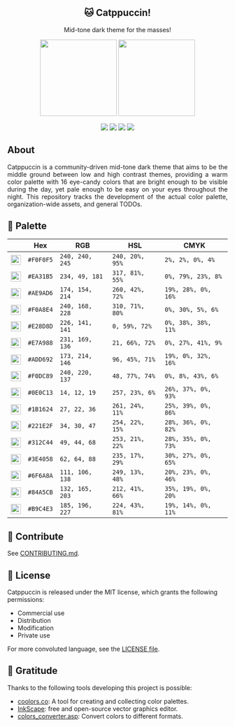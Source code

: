 <p align="center">
  <h2 align="center">🐱 Catppuccin!</h2>
</p>

<p align="center">Mid-tone dark theme for the masses!</p>

<p align="center">
  <img src="https://raw.githubusercontent.com/catppuccin/catppuccin/dev/assets/palette/morning_palette.png" width="175" />
  <img src="https://raw.githubusercontent.com/catppuccin/catppuccin/dev/assets/palette/night_palette.png" width="175" />
</p>

<p align="center">
    <a href="https://github.com/catppuccin/catppuccin/stargazers"><img src="https://img.shields.io/github/stars/catppuccin/catppuccin?colorA=221e2f&colorB=b9c4e3&style=for-the-badge&logo=starship style=flat-square"></a>
    <a href="https://github.com/catppuccin/catppuccin/releases/latest"><img src="https://img.shields.io/github/release/catppuccin/catppuccin.svg?&style=for-the-badge&label=Release&logo=github&logoColor=eceff4&colorA=221e2f&colorB=f6bbe7"/></a>
    <a href="https://github.com/catppuccin/catppuccin/issues"><img src="https://img.shields.io/github/issues/catppuccin/catppuccin?colorA=221e2f&colorB=e7a988&style=for-the-badge"></a>
    <a href="https://github.com/catppuccin/catppuccin/network/members"><img src="https://img.shields.io/github/forks/catppuccin/catppuccin?colorA=221e2f&colorB=f0a8e4&style=for-the-badge&logo=github"></a>
</p>

## About

<div style="text-align: justify">
	Catppuccin is a community-driven mid-tone dark theme that aims to be the middle ground between low and high contrast themes, providing a warm color palette with 16 eye-candy colors that are bright enough to be visible during the day, yet pale enough to be easy on your eyes throughout the night. This repository tracks the development of the actual color palette, organization-wide assets, and general TODOs.
</div>

## 🎨 Palette

|                                                                                                                               | Hex       | RGB             | HSL             | CMYK                |
|--------------------------------------------------------------------------------------------------------------------------------------|-----------|-----------------|-----------------|---------------------|
| <img src="https://raw.githubusercontent.com/catppuccin/catppuccin/dev/assets/circles/png/catppuccin_0.png" height="23" width="23"/>  | `#F0F0F5` | `240, 240, 245` | `240, 20%, 95%` | `2%, 2%, 0%, 4%`    |
| <img src="https://raw.githubusercontent.com/catppuccin/catppuccin/dev/assets/circles/png/catppuccin_1.png" height="23" width="23"/>  | `#EA31B5` | `234, 49, 181`  | `317, 81%, 55%` | `0%, 79%, 23%, 8%`  |
| <img src="https://raw.githubusercontent.com/catppuccin/catppuccin/dev/assets/circles/png/catppuccin_2.png" height="23" width="23"/>  | `#AE9AD6` | `174, 154, 214` | `260, 42%, 72%` | `19%, 28%, 0%, 16%` |
| <img src="https://raw.githubusercontent.com/catppuccin/catppuccin/dev/assets/circles/png/catppuccin_3.png" height="23" width="23"/>  | `#F0A8E4` | `240, 168, 228` | `310, 71%, 80%` | `0%, 30%, 5%, 6%`   |
| <img src="https://raw.githubusercontent.com/catppuccin/catppuccin/dev/assets/circles/png/catppuccin_4.png" height="23" width="23"/>  | `#E28D8D` | `226, 141, 141` | `0, 59%, 72%`   | `0%, 38%, 38%, 11%` |
| <img src="https://raw.githubusercontent.com/catppuccin/catppuccin/dev/assets/circles/png/catppuccin_5.png" height="23" width="23"/>  | `#E7A988` | `231, 169, 136` | `21, 66%, 72%`  | `0%, 27%, 41%, 9%`  |
| <img src="https://raw.githubusercontent.com/catppuccin/catppuccin/dev/assets/circles/png/catppuccin_6.png" height="23" width="23"/>  | `#ADD692` | `173, 214, 146` | `96, 45%, 71%`  | `19%, 0%, 32%, 16%` |
| <img src="https://raw.githubusercontent.com/catppuccin/catppuccin/dev/assets/circles/png/catppuccin_7.png" height="23" width="23"/>  | `#F0DC89` | `240, 220, 137` | `48, 77%, 74%`  | `0%, 8%, 43%, 6%`   |
| <img src="https://raw.githubusercontent.com/catppuccin/catppuccin/dev/assets/circles/png/catppuccin_8.png" height="23" width="23"/>  | `#0E0C13` | `14, 12, 19`    | `257, 23%, 6%`  | `26%, 37%, 0%, 93%` |
| <img src="https://raw.githubusercontent.com/catppuccin/catppuccin/dev/assets/circles/png/catppuccin_9.png" height="23" width="23"/>  | `#1B1624` | `27, 22, 36`    | `261, 24%, 11%` | `25%, 39%, 0%, 86%` |
| <img src="https://raw.githubusercontent.com/catppuccin/catppuccin/dev/assets/circles/png/catppuccin_10.png" height="23" width="23"/> | `#221E2F` | `34, 30, 47`    | `254, 22%, 15%` | `28%, 36%, 0%, 82%` |
| <img src="https://raw.githubusercontent.com/catppuccin/catppuccin/dev/assets/circles/png/catppuccin_11.png" height="23" width="23"/> | `#312C44` | `49, 44, 68`    | `253, 21%, 22%` | `28%, 35%, 0%, 73%` |
| <img src="https://raw.githubusercontent.com/catppuccin/catppuccin/dev/assets/circles/png/catppuccin_12.png" height="23" width="23"/> | `#3E4058` | `62, 64, 88`    | `235, 17%, 29%` | `30%, 27%, 0%, 65%` |
| <img src="https://raw.githubusercontent.com/catppuccin/catppuccin/dev/assets/circles/png/catppuccin_13.png" height="23" width="23"/> | `#6F6A8A` | `111, 106, 138` | `249, 13%, 48%` | `20%, 23%, 0%, 46%` |
| <img src="https://raw.githubusercontent.com/catppuccin/catppuccin/dev/assets/circles/png/catppuccin_14.png" height="23" width="23"/> | `#84A5CB` | `132, 165, 203` | `212, 41%, 66%` | `35%, 19%, 0%, 20%` |
| <img src="https://raw.githubusercontent.com/catppuccin/catppuccin/dev/assets/circles/png/catppuccin_15.png" height="23" width="23"/> | `#B9C4E3` | `185, 196, 227` | `224, 43%, 81%` | `19%, 14%, 0%, 11%` |

## 👐 Contribute

See [CONTRIBUTING.md](https://github.com/catppuccin/catppuccin/blob/dev/CONTRIBUTING.md).


## 📜 License

Catppuccin is released under the MIT license, which grants the following permissions:

- Commercial use
- Distribution
- Modification
- Private use

For more convoluted language, see the [LICENSE file](https://github.com/catppuccin/catppuccin/blob/main/LICENSE.md).

## 💝 Gratitude

Thanks to the following tools developing this project is possible:

- [coolors.co](https://coolors.co/): A tool for creating and collecting color palettes.
- [InkScape](https://inkscape.org/): free and open-source vector graphics editor.
- [colors_converter.asp](https://www.w3schools.com/colors/colors_converter.asp): Convert colors to different formats.
